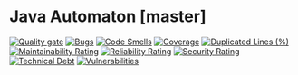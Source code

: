 <!--
Copyright 2020 David Navarre.

Licensed under the Apache License, Version 2.0 (the "License");
you may not use this file except in compliance with the License.
You may obtain a copy of the License at

     http://www.apache.org/licenses/LICENSE-2.0

Unless required by applicable law or agreed to in writing, software
distributed under the License is distributed on an "AS IS" BASIS,
WITHOUT WARRANTIES OR CONDITIONS OF ANY KIND, either express or implied.
See the License for the specific language governing permissions and
limitations under the License.
-->
# Java Automaton [master]

[![Quality gate](https://sonarcloud.io/api/project_badges/quality_gate?branch=master&project=DavidNavarreICS_JavaAutomaton)](https://sonarcloud.io/dashboard?id=DavidNavarreICS_JavaAutomaton&branch=master)
[![Bugs](https://sonarcloud.io/api/project_badges/measure?branch=master&project=DavidNavarreICS_JavaAutomaton&metric=bugs)](https://sonarcloud.io/dashboard?id=DavidNavarreICS_JavaAutomaton&branch=master)
[![Code Smells](https://sonarcloud.io/api/project_badges/measure?branch=master&project=DavidNavarreICS_JavaAutomaton&metric=code_smells)](https://sonarcloud.io/dashboard?id=DavidNavarreICS_JavaAutomaton&branch=master)
[![Coverage](https://sonarcloud.io/api/project_badges/measure?branch=master&project=DavidNavarreICS_JavaAutomaton&metric=coverage)](https://sonarcloud.io/dashboard?id=DavidNavarreICS_JavaAutomaton&branch=master)
[![Duplicated Lines (%)](https://sonarcloud.io/api/project_badges/measure?branch=master&project=DavidNavarreICS_JavaAutomaton&metric=duplicated_lines_density)](https://sonarcloud.io/dashboard?id=DavidNavarreICS_JavaAutomaton&branch=master)
[![Maintainability Rating](https://sonarcloud.io/api/project_badges/measure?branch=master&project=DavidNavarreICS_JavaAutomaton&metric=sqale_rating)](https://sonarcloud.io/dashboard?id=DavidNavarreICS_JavaAutomaton&branch=master)
[![Reliability Rating](https://sonarcloud.io/api/project_badges/measure?branch=master&project=DavidNavarreICS_JavaAutomaton&metric=reliability_rating)](https://sonarcloud.io/dashboard?id=DavidNavarreICS_JavaAutomaton&branch=master)
[![Security Rating](https://sonarcloud.io/api/project_badges/measure?branch=master&project=DavidNavarreICS_JavaAutomaton&metric=security_rating)](https://sonarcloud.io/dashboard?id=DavidNavarreICS_JavaAutomaton&branch=master)
[![Technical Debt](https://sonarcloud.io/api/project_badges/measure?branch=master&project=DavidNavarreICS_JavaAutomaton&metric=sqale_index)](https://sonarcloud.io/dashboard?id=DavidNavarreICS_JavaAutomaton&branch=master)
[![Vulnerabilities](https://sonarcloud.io/api/project_badges/measure?branch=master&project=DavidNavarreICS_JavaAutomaton&metric=vulnerabilities)](https://sonarcloud.io/dashboard?id=DavidNavarreICS_JavaAutomaton&branch=master)
